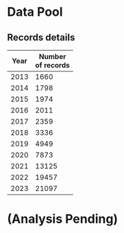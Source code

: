 # Data Pool

## Records details
| Year | Number<br/>of records |
|------|-----------------------|
| 2013 | 1660                  |
| 2014 | 1798                  |
| 2015 | 1974                  |
| 2016 | 2011                  |
| 2017 | 2359                  |
| 2018 | 3336                  |
| 2019 | 4949                  |
| 2020 | 7873                  |
| 2021 | 13125                 |
| 2022 | 19457                 |
| 2023 | 21097                 |

# (Analysis Pending)